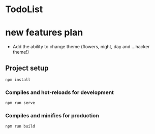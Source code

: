 # TodoList

# new features plan

- Add the ability to change theme (flowers, night, day and ...hacker theme!)

## Project setup
```
npm install
```

### Compiles and hot-reloads for development
```
npm run serve
```

### Compiles and minifies for production
```
npm run build
```
